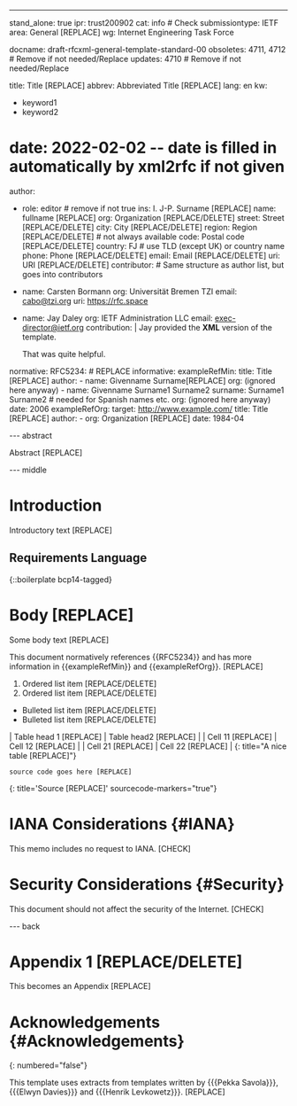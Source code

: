 ---
stand_alone: true
ipr: trust200902
cat: info # Check
submissiontype: IETF
area: General [REPLACE]
wg: Internet Engineering Task Force

docname: draft-rfcxml-general-template-standard-00
obsoletes: 4711, 4712 # Remove if not needed/Replace
updates: 4710 # Remove if not needed/Replace

title: Title [REPLACE]
abbrev: Abbreviated Title [REPLACE]
lang: en
kw:
  - keyword1
  - keyword2
# date: 2022-02-02 -- date is filled in automatically by xml2rfc if not given
author:
- role: editor # remove if not true
  ins: I. J-P. Surname [REPLACE]
  name: fullname [REPLACE]
  org: Organization [REPLACE/DELETE]
  street: Street [REPLACE/DELETE]
  city: City [REPLACE/DELETE]
  region: Region [REPLACE/DELETE] # not always available
  code: Postal code [REPLACE/DELETE]
  country: FJ # use TLD (except UK) or country name
  phone: Phone [REPLACE/DELETE]
  email: Email [REPLACE/DELETE]
  uri: URI [REPLACE/DELETE]
contributor: # Same structure as author list, but goes into contributors
- name: Carsten Bormann
  org: Universität Bremen TZI
  email: cabo@tzi.org
  uri: https://rfc.space
- name: Jay Daley
  org: IETF Administration LLC
  email: exec-director@ietf.org
  contribution: |
    Jay provided the **XML** version of the template.

    That was quite helpful.

normative:
  RFC5234: # REPLACE
informative:
  exampleRefMin:
    title: Title [REPLACE]
    author:
    - name: Givenname Surname[REPLACE]
      org: (ignored here anyway)
    - name: Givenname Surname1 Surname2
      surname: Surname1 Surname2 # needed for Spanish names etc.
      org: (ignored here anyway)
    date: 2006
  exampleRefOrg:
    target: http://www.example.com/
    title: Title [REPLACE]
    author:
    - org: Organization [REPLACE]
    date: 1984-04

--- abstract

Abstract [REPLACE]

--- middle

# Introduction

Introductory text [REPLACE]

## Requirements Language

{::boilerplate bcp14-tagged}

# Body [REPLACE]

Some body text [REPLACE]

This document normatively references {{RFC5234}} and has more
information in {{exampleRefMin}} and {{exampleRefOrg}}. [REPLACE]

1. Ordered list item [REPLACE/DELETE]
2. Ordered list item [REPLACE/DELETE]

* Bulleted list item [REPLACE/DELETE]
* Bulleted list item [REPLACE/DELETE]

| Table head 1 [REPLACE] | Table head2 [REPLACE] |
| Cell 11 [REPLACE]      | Cell 12 [REPLACE]     |
| Cell 21 [REPLACE]      | Cell 22 [REPLACE]     |
{: title="A nice table [REPLACE]"}

~~~~ language-REPLACE/DELETE
source code goes here [REPLACE]
~~~~
{: title='Source [REPLACE]' sourcecode-markers="true"}


# IANA Considerations {#IANA}

This memo includes no request to IANA. [CHECK]


# Security Considerations {#Security}

This document should not affect the security of the Internet. [CHECK]


--- back

# Appendix 1 [REPLACE/DELETE]

This becomes an Appendix [REPLACE]


# Acknowledgements {#Acknowledgements}
{: numbered="false"}

This template uses extracts from templates written by
{{{Pekka Savola}}}, {{{Elwyn Davies}}} and
{{{Henrik Levkowetz}}}. [REPLACE]

